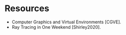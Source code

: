 # Resources

- Computer Graphics and Virtual Environments [CGVE].
- Ray Tracing in One Weekend [Shirley2020].

